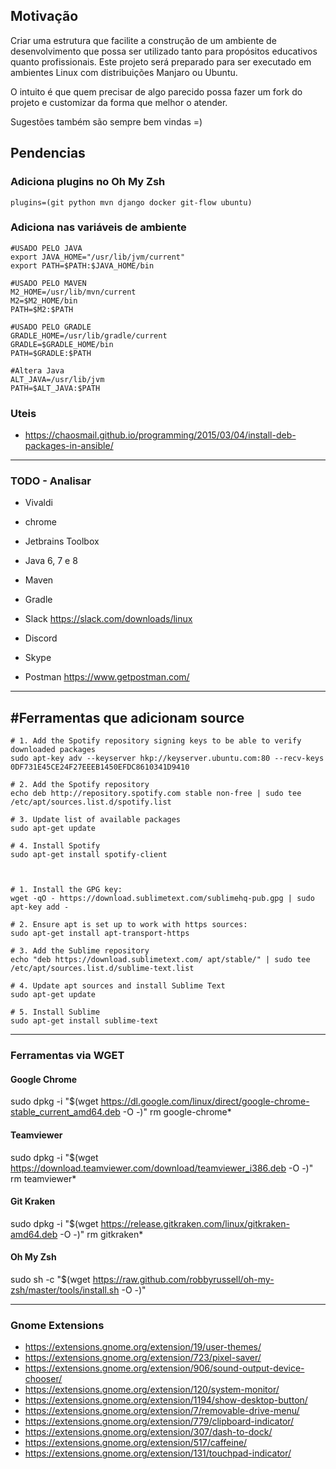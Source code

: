 ## Motivação

Criar uma estrutura que facilite a construção de um ambiente de desenvolvimento que possa ser utilizado tanto para propósitos educativos quanto profissionais.
Este projeto será preparado para ser executado em ambientes Linux com distribuições Manjaro ou Ubuntu.

O intuito é que quem precisar de algo parecido possa fazer um fork do projeto e customizar da forma que melhor o atender.

Sugestões também são sempre bem vindas =)

## Pendencias

### Adiciona plugins no Oh My Zsh
```plugins=(git python mvn django docker git-flow ubuntu)```

### Adiciona nas variáveis de ambiente
```
#USADO PELO JAVA
export JAVA_HOME="/usr/lib/jvm/current"
export PATH=$PATH:$JAVA_HOME/bin

#USADO PELO MAVEN
M2_HOME=/usr/lib/mvn/current
M2=$M2_HOME/bin
PATH=$M2:$PATH

#USADO PELO GRADLE
GRADLE_HOME=/usr/lib/gradle/current
GRADLE=$GRADLE_HOME/bin
PATH=$GRADLE:$PATH

#Altera Java
ALT_JAVA=/usr/lib/jvm
PATH=$ALT_JAVA:$PATH
```

### Uteis

* https://chaosmail.github.io/programming/2015/03/04/install-deb-packages-in-ansible/

---

### TODO - Analisar

* Vivaldi
* chrome

* Jetbrains Toolbox

* Java 6, 7 e 8
* Maven
* Gradle

* Slack              https://slack.com/downloads/linux
* Discord
* Skype

* Postman 		https://www.getpostman.com/



----

## #Ferramentas que adicionam source

```
# 1. Add the Spotify repository signing keys to be able to verify downloaded packages
sudo apt-key adv --keyserver hkp://keyserver.ubuntu.com:80 --recv-keys 0DF731E45CE24F27EEEB1450EFDC8610341D9410

# 2. Add the Spotify repository
echo deb http://repository.spotify.com stable non-free | sudo tee /etc/apt/sources.list.d/spotify.list

# 3. Update list of available packages
sudo apt-get update

# 4. Install Spotify
sudo apt-get install spotify-client



# 1. Install the GPG key:
wget -qO - https://download.sublimetext.com/sublimehq-pub.gpg | sudo apt-key add -

# 2. Ensure apt is set up to work with https sources:
sudo apt-get install apt-transport-https

# 3. Add the Sublime repository
echo "deb https://download.sublimetext.com/ apt/stable/" | sudo tee /etc/apt/sources.list.d/sublime-text.list

# 4. Update apt sources and install Sublime Text
sudo apt-get update

# 5. Install Sublime
sudo apt-get install sublime-text

```

---
### Ferramentas via WGET

#### Google Chrome
sudo dpkg -i "$(wget https://dl.google.com/linux/direct/google-chrome-stable_current_amd64.deb -O -)"
rm google-chrome*

#### Teamviewer
sudo dpkg -i "$(wget https://download.teamviewer.com/download/teamviewer_i386.deb  -O -)"
rm teamviewer*

#### Git Kraken
sudo dpkg -i "$(wget https://release.gitkraken.com/linux/gitkraken-amd64.deb -O -)"
rm gitkraken*

#### Oh My Zsh
sudo sh -c "$(wget https://raw.github.com/robbyrussell/oh-my-zsh/master/tools/install.sh -O -)"

---

### Gnome Extensions
- https://extensions.gnome.org/extension/19/user-themes/
- https://extensions.gnome.org/extension/723/pixel-saver/
- https://extensions.gnome.org/extension/906/sound-output-device-chooser/
- https://extensions.gnome.org/extension/120/system-monitor/
- https://extensions.gnome.org/extension/1194/show-desktop-button/
- https://extensions.gnome.org/extension/7/removable-drive-menu/
- https://extensions.gnome.org/extension/779/clipboard-indicator/
- https://extensions.gnome.org/extension/307/dash-to-dock/
- https://extensions.gnome.org/extension/517/caffeine/
- https://extensions.gnome.org/extension/131/touchpad-indicator/
